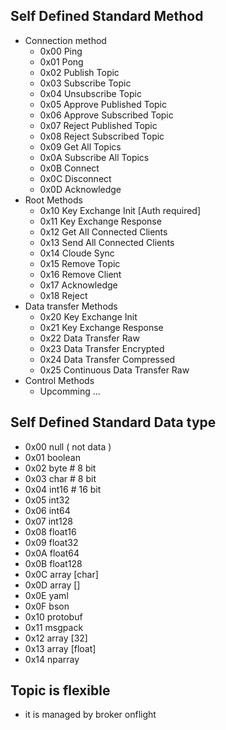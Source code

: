 ## Self Defined Standard Method
- Connection method
    - 0x00 Ping
    - 0x01 Pong
    - 0x02 Publish Topic
    - 0x03 Subscribe Topic
    - 0x04 Unsubscribe Topic
    - 0x05 Approve Published Topic
    - 0x06 Approve Subscribed Topic
    - 0x07 Reject Published Topic
    - 0x08 Reject Subscribed Topic
    - 0x09 Get All Topics
    - 0x0A Subscribe All Topics
    - 0x0B Connect
    - 0x0C Disconnect
    - 0x0D Acknowledge
- Root Methods
    - 0x10 Key Exchange Init [Auth required]
    - 0x11 Key Exchange Response
    - 0x12 Get All Connected Clients
    - 0x13 Send All Connected Clients
    - 0x14 Cloude Sync
    - 0x15 Remove Topic
    - 0x16 Remove Client
    - 0x17 Acknowledge
    - 0x18 Reject
- Data transfer Methods
    - 0x20 Key Exchange Init
    - 0x21 Key Exchange Response
    - 0x22 Data Transfer Raw
    - 0x23 Data Transfer Encrypted
    - 0x24 Data Transfer Compressed
    - 0x25 Continuous Data Transfer Raw
- Control Methods
    - Upcomming ... 


## Self Defined Standard Data type
- 0x00 null ( not data )
- 0x01 boolean  
- 0x02 byte # 8 bit
- 0x03 char # 8 bit
- 0x04 int16 # 16 bit 
- 0x05 int32 
- 0x06 int64
- 0x07 int128
- 0x08 float16
- 0x09 float32
- 0x0A float64
- 0x0B float128
- 0x0C array [char]
- 0x0D array []
- 0x0E yaml
- 0x0F bson
- 0x10 protobuf
- 0x11 msgpack
- 0x12 array [32]
- 0x13 array [float]
- 0x14 nparray

## Topic is flexible 
- it is managed by broker onflight
